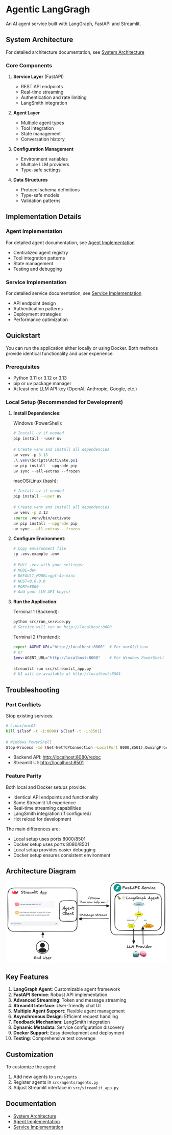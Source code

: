 # Agentic LangGragh

An AI agent service built with LangGraph, FastAPI and Streamlit.

## System Architecture

For detailed architecture documentation, see [System Architecture](docs/system_architecture.md)

### Core Components

1. **Service Layer** (FastAPI)
   - REST API endpoints
   - Real-time streaming
   - Authentication and rate limiting
   - LangSmith integration

2. **Agent Layer**
   - Multiple agent types
   - Tool integration
   - State management
   - Conversation history

3. **Configuration Management**
   - Environment variables
   - Multiple LLM providers
   - Type-safe settings

4. **Data Structures**
   - Protocol schema definitions
   - Type-safe models
   - Validation patterns

## Implementation Details

### Agent Implementation

For detailed agent documentation, see [Agent Implementation](docs/agent_implementation.md)

- Centralized agent registry
- Tool integration patterns
- State management
- Testing and debugging

### Service Implementation

For detailed service documentation, see [Service Implementation](docs/service_implementation.md)

- API endpoint design
- Authentication patterns
- Deployment strategies
- Performance optimization

## Quickstart

You can run the application either locally or using Docker. Both methods provide identical functionality and user experience.

### Prerequisites

- Python 3.11 or 3.12 or 3.13
- pip or uv package manager
- At least one LLM API key (OpenAI, Anthropic, Google, etc.)

### Local Setup (Recommended for Development)

1. **Install Dependencies**:

   Windows (PowerShell):
   ```powershell
   # Install uv if needed
   pip install --user uv

   # Create venv and install all dependencies
   uv venv -p 3.13
   .\.venv\Scripts\Activate.ps1
   uv pip install --upgrade pip
   uv sync --all-extras --frozen
   ```

   macOS/Linux (bash):
   ```bash
   # Install uv if needed
   pip install --user uv

   # Create venv and install all dependencies
   uv venv -p 3.13
   source .venv/bin/activate
   uv pip install --upgrade pip
   uv sync --all-extras --frozen
   ```

3. **Configure Environment**:
   ```bash
   # Copy environment file
   cp .env.example .env
   
   # Edit .env with your settings:
   # MODE=dev
   # DEFAULT_MODEL=gpt-4o-mini
   # HOST=0.0.0.0
   # PORT=8000
   # Add your LLM API key(s)
   ```

4. **Run the Application**:

   Terminal 1 (Backend):
   ```bash
   python src/run_service.py
   # Service will run on http://localhost:8000
   ```

   Terminal 2 (Frontend):
   ```bash
   export AGENT_URL="http://localhost:8000"  # For macOS/Linux
   # or
   $env:AGENT_URL="http://localhost:8000"    # For Windows PowerShell
   
   streamlit run src/streamlit_app.py
   # UI will be available at http://localhost:8501
   ```

## Troubleshooting

### Port Conflicts
Stop existing services:
```bash
# Linux/macOS
kill $(lsof -t -i:8000) $(lsof -t -i:8501)

# Windows PowerShell
Stop-Process -Id (Get-NetTCPConnection -LocalPort 8000,8501).OwningProcess -Force
```

- Backend API: <http://localhost:8080/redoc>
- Streamlit UI: <http://localhost:8501>

### Feature Parity

Both local and Docker setups provide:

- Identical API endpoints and functionality
- Same Streamlit UI experience
- Real-time streaming capabilities
- LangSmith integration (if configured)
- Hot reload for development

The main differences are:

- Local setup uses ports 8000/8501
- Docker setup uses ports 8080/8501
- Local setup provides easier debugging
- Docker setup ensures consistent environment

## Architecture Diagram

<img src="media/agent_architecture.png" width="600">

## Key Features

1. **LangGraph Agent**: Customizable agent framework
2. **FastAPI Service**: Robust API implementation
3. **Advanced Streaming**: Token and message streaming
4. **Streamlit Interface**: User-friendly chat UI
5. **Multiple Agent Support**: Flexible agent management
6. **Asynchronous Design**: Efficient request handling
7. **Feedback Mechanism**: LangSmith integration
8. **Dynamic Metadata**: Service configuration discovery
9. **Docker Support**: Easy development and deployment
10. **Testing**: Comprehensive test coverage

## Customization

To customize the agent:

1. Add new agents to `src/agents`
2. Register agents in `src/agents/agents.py`
3. Adjust Streamlit interface in `src/streamlit_app.py`

## Documentation

- [System Architecture](docs/system_architecture.md)
- [Agent Implementation](docs/agent_implementation.md)
- [Service Implementation](docs/service_implementation.md)
